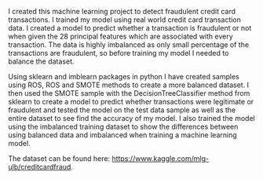 I created this machine learning project to detect fraudulent credit card transactions. I trained my model using real world credit card transaction data. I created a model to predict whether a transaction is fraudulent or not when given the 28 principal features which are associated with every transaction. The data is highly imbalanced as only small percentage of the transactions are fraudulent, so before training my model I needed to balance the dataset.

Using sklearn and imblearn packages in python I have created samples using ROS, ROS and SMOTE methods to create a more balanced dataset. I then used the SMOTE sample with the DecisionTreeClassifier method from sklearn to create a model to predict whether transactions were legitimate or fraudulent and tested the model on the test data sample as well as the entire dataset to see find the accuracy of my model. I also trained the model using the imbalanced training dataset to show the differences between using balanced data and imbalanced when training a machine learning model.

The dataset can be found here: https://www.kaggle.com/mlg-ulb/creditcardfraud.
